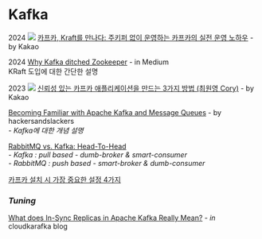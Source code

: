 # Kafka

2024 ![](<../.gitbook/assets/image (8).png>) [카프카, Kraft를 만나다: 주키퍼 없이 운영하는 카프카의 실전 운영 노하우](https://www.youtube.com/watch?v=VIGkd2U_8Ro) - by Kakao

2024 [Why Kafka ditched Zookeeper](https://blog.devgenius.io/why-kafka-ditched-zookeeper-1add2f204d11) - in Medium\
&#x20; KRaft 도입에 대한 간단한 설명

2023 ![](<../.gitbook/assets/image (8).png>) [신뢰성 있는 카프카 애플리케이션을 만드는 3가지 방법 (최원영 Cory)](https://www.youtube.com/watch?v=7_VdIFH6M6Q) - by Kakao

[Becoming Familiar with Apache Kafka and Message Queues](https://hackersandslackers.com/apache-kafka/) - by hackersandslackers\
&#x20; \-  _Kafka에 대한 개념 설명_

[RabbitMQ vs. Kafka: Head-To-Head](https://medium.com/better-programming/rabbitmq-vs-kafka-1779b5b70c41)\
&#x20; \-  _Kafka : pull based - dumb-broker & smart-consumer_\
&#x20; _-  RabbitMQ : push based - smart-broker & dumb-consumer_

[카프카 설치 시 가장 중요한 설정 4가지](https://www.popit.kr/%EC%B9%B4%ED%94%84%EC%B9%B4-%EC%84%A4%EC%B9%98-%EC%8B%9C-%EA%B0%80%EC%9E%A5-%EC%A4%91%EC%9A%94%ED%95%9C-%EC%84%A4%EC%A0%95-4%EA%B0%80%EC%A7%80/)

### _Tuning_

[What does In-Sync Replicas in Apache Kafka Really Mean?](https://www.cloudkarafka.com/blog/what-does-in-sync-in-apache-kafka-really-mean.html) _- in_ cloudkarafka blog

